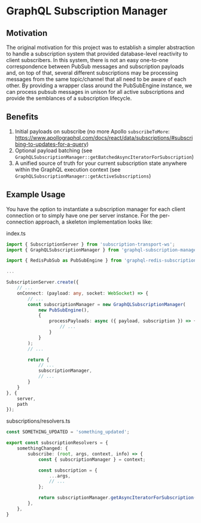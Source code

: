 # GraphQL Subscription Manager

## Motivation  
The original motivation for this project was to establish a simpler abstraction to handle a subscription system that provided database-level reactivity to client subscribers.
In this system, there is not an easy one-to-one correspondence between PubSub messages and subscription payloads and, on top of that, several different subscriptions may be processing messages from the same topic/channel that all need to be aware of each other.
By providing a wrapper class around the PubSubEngine instance, we can process pubsub messages in unison for all active subscriptions and provide the semblances of a subscription lifecycle.

## Benefits
1. Initial payloads on subscribe (no more Apollo `subscribeToMore`: https://www.apollographql.com/docs/react/data/subscriptions/#subscribing-to-updates-for-a-query)
2. Optional payload batching (see `GraphQLSubscriptionManager::getBatchedAsyncIteratorForSubscription`)
3. A unified source of truth for your current subscription state anywhere within the GraphQL execution context (see `GraphQLSubscriptionManager::getActiveSubscriptions`)
## Example Usage

You have the option to instantiate a subscription manager for each client connection or to simply have one per server instance. For the per-connection approach, a skeleton implementation looks like:

index.ts
```ts
import { SubscriptionServer } from 'subscription-transport-ws';
import { GraphQLSubscriptionManager } from 'graphql-subscription-manager';

import { RedisPubSub as PubSubEngine } from 'graphql-redis-subscriptions';

...

SubscriptionServer.create({
    // ...
    onConnect: (payload: any, socket: WebSocket) => {
        // ...
        const subscriptionManager = new GraphQLSubscriptionManager(
            new PubSubEngine(),
            {
                processPayloads: async ({ payload, subscription }) => {
                    // ...
                }
            }
        );
        // ...

        return {
            // ...
            subscriptionManager,
            // ...
        }
    }
}, {
    server,
    path
});

```

subscriptions/resolvers.ts
```ts
const SOMETHING_UPDATED = 'something_updated';

export const subscriptionResolvers = {
    somethingChanged: {
        subscribe: (root, args, context, info) => {
            const { subscriptionManager } = context;

            const subscription = {
                ...args,
                // ...
            };

            return subscriptionManager.getAsyncIteratorForSubscription(subscription, SOMETHING_UPDATED);
        },
    },
}
```